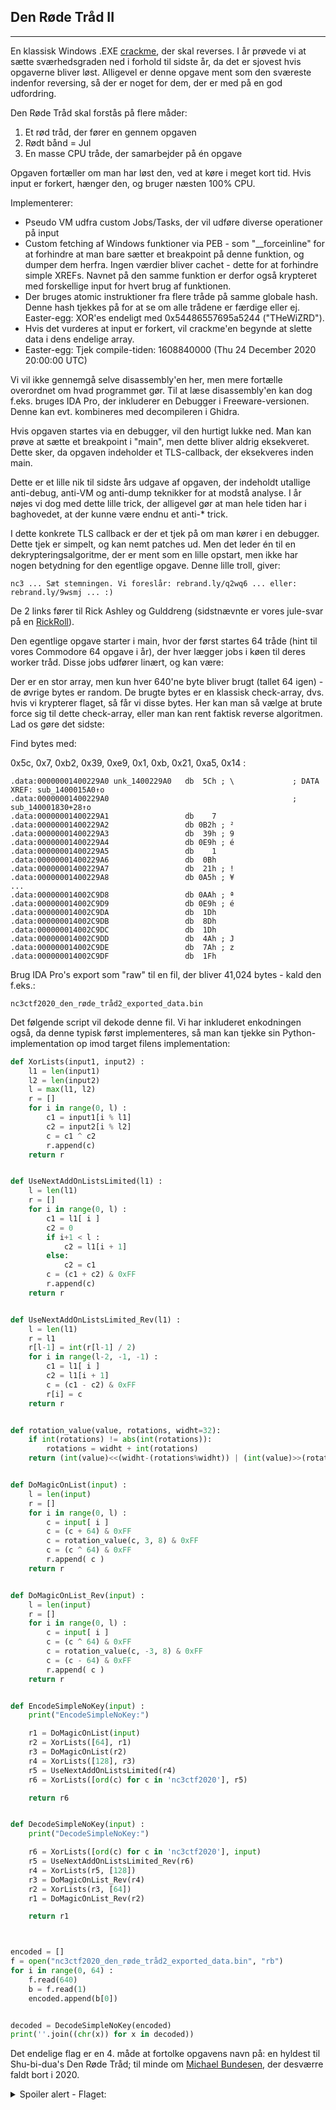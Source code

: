 ## Den Røde Tråd II
<hr>

En klassisk Windows .EXE [crackme](https://en.wikipedia.org/wiki/Crackme), der skal reverses.
I år prøvede vi at sætte sværhedsgraden ned i forhold til sidste år, da det er sjovest hvis opgaverne bliver løst. Alligevel er denne opgave ment som den sværeste indenfor reversing, så der er noget for dem, der er med på en god udfordring.

Den Røde Tråd skal forstås på flere måder:

1. Et rød tråd, der fører en gennem opgaven
2. Rødt bånd = Jul
3. En masse CPU tråde, der samarbejder på én opgave

Opgaven fortæller om man har løst den, ved at køre i meget kort tid. Hvis input er forkert, hænger den, og bruger næsten 100% CPU.

Implementerer:

* Pseudo VM udfra custom Jobs/Tasks, der vil udføre diverse operationer på input
* Custom fetching af Windows funktioner via PEB - som "__forceinline" for at forhindre at man bare sætter et breakpoint på denne funktion, og dumper dem herfra. Ingen værdier bliver cachet - dette for at forhindre simple XREFs. Navnet på den samme funktion er derfor også krypteret med forskellige input for hvert brug af funktionen.
* Der bruges atomic instruktioner fra flere tråde på samme globale hash. Denne hash tjekkes på for at se om alle trådene er færdige eller ej. Easter-egg: XOR'es endeligt med 0x54486557695a5244 ("THeWiZRD").
* Hvis det vurderes at input er forkert, vil crackme'en begynde at slette data i dens endelige array.
* Easter-egg: Tjek compile-tiden: 1608840000 (Thu 24 December 2020 20:00:00 UTC)

Vi vil ikke gennemgå selve disassembly'en her, men mere fortælle overordnet om hvad programmet gør. Til at læse disassembly'en kan dog f.eks. bruges IDA Pro, der inkluderer en Debugger i Freeware-versionen. Denne kan evt. kombineres med decompileren i Ghidra.

Hvis opgaven startes via en debugger, vil den hurtigt lukke ned. Man kan prøve at sætte et breakpoint i "main", men dette bliver aldrig eksekveret. Dette sker, da opgaven indeholder et TLS-callback, der eksekveres inden main.

Dette er et lille nik til sidste års udgave af opgaven, der indeholdt utallige anti-debug, anti-VM og anti-dump teknikker for at modstå analyse. I år nøjes vi dog med dette lille trick, der alligevel gør at man hele tiden har i baghovedet, at der kunne være endnu et anti-* trick.

I dette konkrete TLS callback er der et tjek på om man kører i en debugger. Dette tjek er simpelt, og kan nemt patches ud. Men det leder én til en dekrypteringsalgoritme, der er ment som en lille opstart, men ikke har nogen betydning for den egentlige opgave. Denne lille troll, giver:

```text
nc3 ... Sæt stemningen. Vi foreslår: rebrand.ly/q2wq6 ... eller: rebrand.ly/9wsmj ... :)
```

De 2 links fører til Rick Ashley og Gulddreng (sidstnævnte er vores jule-svar på en [RickRoll](https://da.wikipedia.org/wiki/Rickrolling)).


Den egentlige opgave starter i main, hvor der først startes 64 tråde (hint til vores Commodore 64 opgave i år), der hver lægger jobs i køen til deres worker tråd. Disse jobs udfører linært, og kan være:


Der er en stor array, men kun hver 640'ne byte bliver brugt (tallet 64 igen) - de øvrige bytes er random. De brugte bytes er en klassisk check-array, dvs. hvis vi krypterer flaget, så får vi disse bytes. Her kan man så vælge at brute force sig til dette check-array, eller man kan rent faktisk reverse algoritmen. Lad os gøre det sidste:



Find bytes med:


0x5c, 0x7, 0xb2, 0x39, 0xe9, 0x1, 0xb, 0x21, 0xa5, 0x14 :

```text
.data:00000001400229A0 unk_1400229A0   db  5Ch ; \             ; DATA XREF: sub_1400015A0↑o
.data:00000001400229A0                                         ; sub_140001830+28↑o
.data:00000001400229A1                 db    7
.data:00000001400229A2                 db 0B2h ; ²
.data:00000001400229A3                 db  39h ; 9
.data:00000001400229A4                 db 0E9h ; é
.data:00000001400229A5                 db    1
.data:00000001400229A6                 db  0Bh
.data:00000001400229A7                 db  21h ; !
.data:00000001400229A8                 db 0A5h ; ¥
...
.data:000000014002C9D8                 db 0AAh ; ª
.data:000000014002C9D9                 db 0E9h ; é
.data:000000014002C9DA                 db  1Dh
.data:000000014002C9DB                 db  8Dh
.data:000000014002C9DC                 db  1Dh
.data:000000014002C9DD                 db  4Ah ; J
.data:000000014002C9DE                 db  7Ah ; z
.data:000000014002C9DF                 db  1Fh
```

Brug IDA Pro's export som "raw" til en fil, der bliver 41,024 bytes - kald den f.eks.:

```text
nc3ctf2020_den_røde_tråd2_exported_data.bin
```

Det følgende script vil dekode denne fil. Vi har inkluderet enkodningen også, da denne typisk først implementeres, så man kan tjekke sin Python-implementation op imod target filens implementation:


```python
def XorLists(input1, input2) :
    l1 = len(input1)
    l2 = len(input2)
    l = max(l1, l2)
    r = []
    for i in range(0, l) :
        c1 = input1[i % l1]
        c2 = input2[i % l2]
        c = c1 ^ c2
        r.append(c)
    return r


def UseNextAddOnListsLimited(l1) :
    l = len(l1)
    r = []
    for i in range(0, l) :
        c1 = l1[ i ]
        c2 = 0
        if i+1 < l :
            c2 = l1[i + 1]
        else:
            c2 = c1
        c = (c1 + c2) & 0xFF
        r.append(c)
    return r


def UseNextAddOnListsLimited_Rev(l1) :
    l = len(l1)
    r = l1
    r[l-1] = int(r[l-1] / 2)
    for i in range(l-2, -1, -1) :
        c1 = l1[ i ]
        c2 = l1[i + 1]
        c = (c1 - c2) & 0xFF
        r[i] = c
    return r


def rotation_value(value, rotations, widht=32):
    if int(rotations) != abs(int(rotations)):
        rotations = widht + int(rotations)
    return (int(value)<<(widht-(rotations%widht)) | (int(value)>>(rotations%widht))) & ((1<<widht)-1)


def DoMagicOnList(input) :
    l = len(input)
    r = []
    for i in range(0, l) :
        c = input[ i ]
        c = (c + 64) & 0xFF
        c = rotation_value(c, 3, 8) & 0xFF
        c = (c ^ 64) & 0xFF
        r.append( c )
    return r


def DoMagicOnList_Rev(input) :
    l = len(input)
    r = []
    for i in range(0, l) :
        c = input[ i ]
        c = (c ^ 64) & 0xFF
        c = rotation_value(c, -3, 8) & 0xFF
        c = (c - 64) & 0xFF
        r.append( c )
    return r


def EncodeSimpleNoKey(input) :
    print("EncodeSimpleNoKey:")

    r1 = DoMagicOnList(input)
    r2 = XorLists([64], r1)
    r3 = DoMagicOnList(r2)
    r4 = XorLists([128], r3)
    r5 = UseNextAddOnListsLimited(r4)
    r6 = XorLists([ord(c) for c in 'nc3ctf2020'], r5)

    return r6


def DecodeSimpleNoKey(input) :
    print("DecodeSimpleNoKey:")

    r6 = XorLists([ord(c) for c in 'nc3ctf2020'], input)
    r5 = UseNextAddOnListsLimited_Rev(r6)
    r4 = XorLists(r5, [128])
    r3 = DoMagicOnList_Rev(r4)
    r2 = XorLists(r3, [64])
    r1 = DoMagicOnList_Rev(r2)

    return r1



encoded = []
f = open("nc3ctf2020_den_røde_tråd2_exported_data.bin", "rb")
for i in range(0, 64) :
    f.read(640)
    b = f.read(1)
    encoded.append(b[0])


decoded = DecodeSimpleNoKey(encoded)
print(''.join((chr(x)) for x in decoded))

```

Det endelige flag er en 4. måde at fortolke opgavens navn på: en hyldest til Shu-bi-dua's Den Røde Tråd; til minde om [Michael Bundesen](https://da.wikipedia.org/wiki/Michael_Bundesen), der desværre faldt bort i 2020.

<details>
<summary>Spoiler alert - Flaget:</summary>
nc3{glædelig_jul_du_fulgte_den_lange_røde_tråd_rebrand.ly/hkstn}
</details>